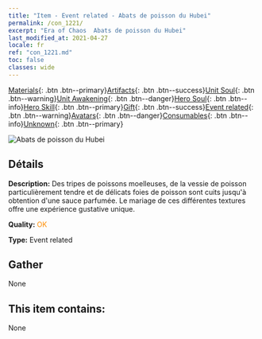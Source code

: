 ```yaml
---
title: "Item - Event related - Abats de poisson du Hubei"
permalink: /con_1221/
excerpt: "Era of Chaos  Abats de poisson du Hubei"
last_modified_at: 2021-04-27
locale: fr
ref: "con_1221.md"
toc: false
classes: wide
---
```

 [Materials](/ItemsFR/){: .btn .btn--primary}[Artifacts](/ItemsFR/Artifacts/){: .btn .btn--success}[Unit Soul](/ItemsFR/UnitSoul/){: .btn .btn--warning}[Unit Awakening](/ItemsFR/UnitAwakening/){: .btn .btn--danger}[Hero Soul](/ItemsFR/HeroSoul/){: .btn .btn--info}[Hero Skill](/ItemsFR/HeroSkill/){: .btn .btn--primary}[Gift](/ItemsFR/Gift/){: .btn .btn--success}[Event related](/ItemsFR/Events/){: .btn .btn--warning}[Avatars](/ItemsFR/Avatars/){: .btn .btn--danger}[Consumables](/ItemsFR/Consumables/){: .btn .btn--info}[Unknown](/ItemsFR/Unknown/){: .btn .btn--primary}

 ![Abats de poisson du Hubei](/images/t/i_81523331.png)

## Détails
 **Description:** Des tripes de poissons moelleuses, de la vessie de poisson particulièrement tendre et de délicats foies de poisson sont cuits jusqu'à obtention d'une sauce parfumée. Le mariage de ces différentes textures offre une expérience gustative unique.

 **Quality:** <span style="color: #FF8C00">OK</span>

 **Type:** Event related

## Gather

  None

## This item contains:

  None

